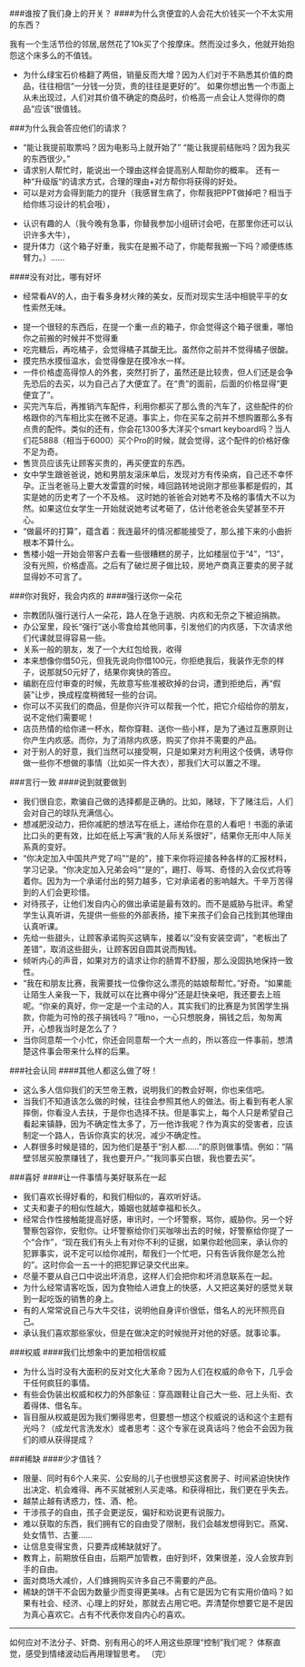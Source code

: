 ###谁按了我们身上的开关？
####为什么贪便宜的人会花大价钱买一个不太实用的东西？

我有一个生活节俭的邻居,居然花了10k买了个按摩床。然而没过多久，他就开始抱怨这个床多么的不值钱。
* 为什么绿宝石价格翻了两倍，销量反而大增？因为人们对于不熟悉其价值的商品，往往相信“一分钱一分货，贵的往往是更好的”。
如果你想出售一个市面上从未出现过，人们对其价值不确定的商品时，价格高一点会让人觉得你的商品“应该”很值钱。

###为什么我会答应他们的请求？

* “能让我提前取票吗？因为电影马上就开始了”
“能让我提前结账吗？因为我买的东西很少。”
* 请求别人帮忙时，能说出一个理由这样会提高别人帮助你的概率。
还有一种“升级版“的请求方式，合理的理由+对方帮你将获得的好处。
* 可以是对方会得到能力的提升（我感冒生病了，你帮我把PPT做掉吧？相当于给你练习设计的机会哦），
- 认识有趣的人（我今晚有急事，你替我参加小组研讨会吧，在那里你还可以认识许多大牛），
- 提升体力（这个箱子好重，我实在是搬不动了，你能帮我搬一下吗？顺便练练臂力。）……

####没有对比，哪有好坏
* 经常看AV的人，由于看多身材火辣的美女，反而对现实生活中相貌平平的女性索然无味。
- 提一个很轻的东西后，在提一个重一点的箱子，你会觉得这个箱子很重，哪怕你之前搬的时候并不觉得重
- 吃完糖后，再吃橘子，会觉得橘子其酸无比。虽然你之前并不觉得橘子很酸。
- 摸完热水摸恒温水，会觉得像是在摸冷水一样。
- 一件价格虚高得惊人的外套，突然打折了，虽然还是比较贵，但人们还是会争先恐后的去买，以为自己占了大便宜了。在“贵”的面前，后面的价格显得“更便宜了”。
- 买完汽车后，再推销汽车配件，利用你都买了那么贵的汽车了，这些配件的价格跟你的汽车相比实在微不足道。事实上，你在买车之前并不想购置那么多有点贵的配件。类似的还有，你会花1300多大洋买个smart keyboard吗？当人们花5888（相当于6000）买个Pro的时候，就会觉得，这个配件的价格好像不足为奇。
- 售货员应该先让顾客买贵的，再买便宜的东西。
- 女中学生跟爸爸说，她和男朋友滚床单后，发现对方有传染病，自己还不幸怀孕。正当老爸马上要大发雷霆的时候，峰回路转地说刚才那些事都是假的，其实是她的历史考了一个不及格。
这时她的爸爸会对她考不及格的事情大不以为然。如果这位女学生一开始就说她考试考砸了，估计他老爸会失望甚至不开心。
- “做最坏的打算”，蕴含着：我连最坏的情况都能接受了，那么接下来的小曲折根本不算什么。
- 售楼小姐一开始会带客户去看一些很糟糕的房子，比如楼层位于“4”，“13”，没有光照，价格虚高。之后有了破烂房子做比较，房地产商真正要卖的房子就显得妙不可言了。

###你对我好，我会内疚的
####强行送你一朵花
- 宗教团队强行送行人一朵花，路人在急于逃脱、内疚和无奈之下被迫捐款。
- 办公室里，段长“强行”送小零食给其他同事，引发他们的内疚感，下次请求他们代课就显得容易一些。
- 关系一般的朋友，发了一个大红包给我，收得
- 本来想像你借50元，但我先说向你借100元，你拒绝我后，我装作无奈的样子，说那就50元好了，结果你爽快的答应。
- 编剧在应付审查的时候，先故意写些准被砍掉的台词，遭到拒绝后，再“假装”让步，换成程度稍微轻一些的台词。
- 你可以不买我们的商品，但是你兴许可以帮我一个忙，把它介绍给你的朋友，说不定他们需要呢！
- 店员热情的给你递一杯水，帮你穿鞋、送你一些小样，是为了通过互惠原则让你产生内疚感。而你，为了消除内疚感，购买了你并不需要的产品。
- 对于别人的好意，我们当然可以接受啊，只是如果对方利用这个伎俩，诱导你做一些你不想做的事情（比如买一件大衣），那我们大可以置之不理。

###言行一致
####说到就要做到
- 我们很自恋，欺骗自己做的选择都是正确的。比如，赌球，下了赌注后，人们会对自己的球队充满信心。
- 想减肥没动力，把你减肥的想法写在纸上，递给你在意的人看吧！书面的承诺比口头的更有效，比如在纸上写满“我的人际关系很好”，结果你无形中人际关系真的变好。
- “你决定加入中国共产党了吗”“是的”，接下来你将迎接各种各样的汇报材料，学习记录。“你决定加入兄弟会吗”“是的”，踢打、辱骂、奇怪的入会仪式将等着你。因为为一个承诺付出的努力越多，它对承诺者的影响越大。千辛万苦得到的人们会更珍惜。
- 对待孩子，让他们发自内心的做出承诺是最有效的。而不是威胁与批评。希望学生认真听讲，先提供一些些的外部表扬，接下来孩子们会自己找到其他理由认真听课。
- 先给一些甜头，让顾客承诺购买这辆车，接着以“没有安装空调”，“老板出了差错”，取消这些甜头，让顾客因自圆其说而掏钱。
- 倾听内心的声音，如果对方的请求让你的肠胃不舒服，那么没固执地保持一致性。
- “我在和朋友比赛，我需要找一位像你这么漂亮的姑娘帮帮忙。”好奇。“如果能让陌生人亲我一下，我就可以在比赛中得分”还是赶快亲吧，我还要去上班呢。“你亲的真好，你一定是一个主动的人，其实我们的比赛是为贫困学生捐款，你能为可怜的孩子捐钱吗？”哦no，一心只想脱身，捐钱之后，匆匆离开，心想我当时是怎么了？
- 当你同意帮一个小忙，你还会同意帮一个大一点的，所以答应一件事前，想清楚这件事会带来什么样的后果。

###社会认同
####其他人都这么做了呀！
- 这么多人信仰我们的天竺帝王教，说明我们的教会好啊，你也来信吧。
- 当我们不知道该怎么做的时候，往往会参照其他人的做法。街上看到有老人家摔倒，你看没人去扶，于是你也选择不扶。但是事实上，每个人只是希望自己看起来镇静，因为不确定性太多了，万一他诈我呢？作为真实的受害者，应该制定一个路人，告诉你真实的状况，减少不确定性。
- 人群很多时候是错的，因为他们是基于“别人都……”的原则做事情。例如：“隔壁邻居买股票赚钱了，我也要开户。”“我同事买白银，我也要去买”。

###喜好
####让一件事情与美好联系在一起
- 我们喜欢长得好看的，和我们相似的，喜欢听好话。
- 丈夫和妻子的相似性越大，婚姻也就越幸福和长久。
- 经常合作性接触能提高好感，审讯时，一个坏警察，骂你，威胁你。另一个好警察包容你，安慰你。让坏警察给你们买咖啡出去的时候，好警察给你提了一个“合作”，“现在我们有头上有对你不利的证据，如果你趁他回来，承认你的犯罪事实，说不定可以给你减刑，帮我们一个忙吧，只有告诉我你是怎么抢的”。这时你会一五一十的把犯罪记录交代出来。
- 尽量不要从自己口中说出坏消息，这样人们会把你和坏消息联系在一起。
- 为什么经常请客吃饭，因为食物给人进食上的快感，人又把这美好的感觉关联到一起吃饭的销售的身上。
- 有的人常常说自己与大牛交往，说明他自身评价很低，借名人的光环照亮自己。
- 承认我们喜欢那些家伙，但是在做决定的时候抛开对他的好感。就事论事。

###权威
####我们比想象中的更加相信权威
- 为什么当时没有大面积的反对文化大革命？因为人们在权威的命令下，几乎会干任何疯狂的事情。
- 有些会伪装出权威和权力的外部象征：穿高跟鞋让自己大一些、冠上头衔、衣着得体、借名车。
- 盲目服从权威是因为我们懒得思考，但要想一想这个权威说的话和这个主题有光吗？（成龙代言洗发水）或者思考：这个专家在说真话吗？他会不会因为我们的顺从获得提成？

###稀缺
####少才值钱？
- 限量、同时有6个人来买、公安局的儿子也很想买这套房子、时间紧迫快快作出决定、机会难得、再不买就被别人买走咯。和获得相比，我们更在乎失去。
- 越禁止越有诱惑力，性、酒、枪。
- 干涉孩子的自由，孩子会更逆反，偏好和劝说更有说服力。
- 难以获取的东西，我们拥有它的自由受了限制，我们会越发想得到它。燕窝、处女情节、古董……
- 让信息变得宝贵，只要弄成稀缺就好了。
- 教育上，前期放任自由，后期严加管教，由好到坏，效果很差，没人会放弃到手的自由。
- 面对商场大减价，人们蜂拥购买许多自己不需要的产品。
- 稀缺的饼干不会因为数量少而变得更美味。占有它是因为它有实用价值吗？如果有社会、经济、心理上的好处，那就去占用它吧。弄清楚你想要它是不是因为真心喜欢它。占有不代表你发自内心的喜欢。
***
如何应对不法分子、奸商、别有用心的坏人用这些原理“控制”我们呢？
体察直觉，感受到情绪波动后再用理智思考。
（完）
